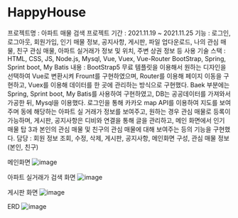 # HappyHouse

프로젝트명 : 아파트 매물 검색 프로젝트
기간 : 2021.11.19 ~ 2021.11.25
기능 : 로그인, 로그아웃, 회원가입, 인기 매물 정보, 공지사항, 게시판, 파일 업다운로드, 나의 관심 매물, 친구 관심 매물, 아파트 실거래가 정보 및 위치, 주변 상권 정보 등
사용 기술 스택 : HTML, CSS, JS, Node.js, Mysql, Vue, Vuex, Vue-Router BootStrap, Spring, Sprint boot, My Batis
내용 : BootStrap5 무료 템플릿을 이용해서 원하는 디자인을 선택하여 Vue로 변환시켜 Frount를 구현하였으며, Router를 이용해 페이지 이동을 구현하고, Vuex를 이용해 데이터를 한 곳에 관리하는 방식으로 구현했다.
Baek 부분에는 Spring, Sprint boot, My Batis를 사용하여 구현하였고, DB는 공공데이터를 가져와서 가공한 뒤, Mysql을 이용했다.
로그인을 통해 카카오 map API를 이용하여 지도를 보여주며 동에 해당하는 아파트 실 거래가 정보를 보여주고, 원하는 경우 관심 매물로 등록이 가능하며, 게시판, 공지사항은 디비와 연결을 통해 글을 관리하고, 메인 화면에서 인기 매물 탑 3과 본인의 관심 매물 및 친구의 관심 매물에 대해 보여주는 등의 기능을 구현했다.
담당 : 회원 정보 조회, 수정, 삭제, 게시판, 공지사항, 메인화면 구성, 관심 매물 정보(본인, 친구)


메인화면
![image](https://user-images.githubusercontent.com/88392868/172803177-ceac1f63-45ba-49c4-9c8d-327c22dbc14d.png)

아파트 실거래가 검색 화면
![image](https://user-images.githubusercontent.com/88392868/172803232-854a25de-9a1f-4030-9a60-e60e698824e9.png)

게시판 화면
![image](https://user-images.githubusercontent.com/88392868/172803250-6f9559da-84b4-4904-84cd-5a2c4a41c5d1.png)

ERD
![image](https://user-images.githubusercontent.com/88392868/172803272-7a62e62e-520c-413b-bcb1-979bc4ffddd7.png)
